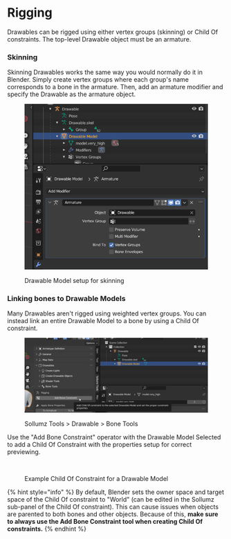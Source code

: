 # Rigging

Drawables can be rigged using either vertex groups (skinning) or Child Of constraints. The top-level Drawable object must be an armature.

### Skinning

Skinning Drawables works the same way you would normally do it in Blender. Simply create vertex groups where each group's name corresponds to a bone in the armature. Then, add an armature modifier and specify the Drawable as the armature object.

<div align="left">

<figure><img src="../../.gitbook/assets/blender_3Zw5StTfDu.png" alt="" width="503"><figcaption><p>Drawable Model setup for skinning</p></figcaption></figure>

</div>

### Linking bones to Drawable Models

Many Drawables aren't rigged using weighted vertex groups. You can instead link an entire Drawable Model to a bone by using a Child Of constraint.

<div align="left">

<figure><img src="../../.gitbook/assets/JITnx9V.png" alt=""><figcaption><p>Sollumz Tools > Drawable > Bone Tools</p></figcaption></figure>

</div>

Use the "Add Bone Constraint" operator with the Drawable Model Selected to add a Child Of Constraint with the properties setup for correct previewing.

<div align="left">

<figure><img src="../../.gitbook/assets/image (10) (1).png" alt=""><figcaption><p>Example Child Of Constraint for a Drawable Model</p></figcaption></figure>

</div>

{% hint style="info" %}
By default, Blender sets the owner space and target space of the Child Of constraint to "World" (can be edited in the Sollumz sub-panel of the Child Of constraint). This can cause issues when objects are parented to both bones and other objects. Because of this, **make sure to always use the Add Bone Constraint tool when creating Child Of constraints.**
{% endhint %}
